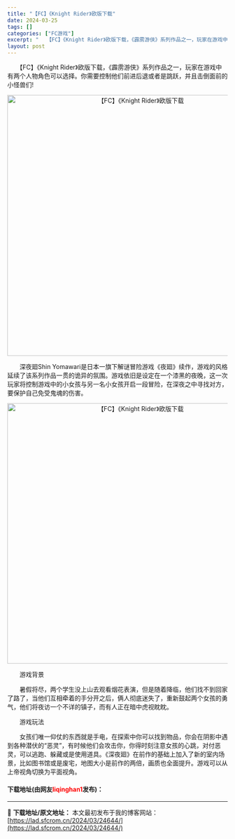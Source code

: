 ```yaml
---
title: "【FC】《Knight Rider》欧版下载"
date: 2024-03-25
tags: []
categories: ["FC游戏"]
excerpt: "　　【FC】《Knight Rider》欧版下载，《霹雳游侠》系列作品之一，玩家在游戏中有两个人物角色可以选择。你需要控制他们前进后退或者是跳跃，并且击倒面前的小怪兽们! 　　深夜廻Shin Yomawari是日本一旗下解谜冒险游戏《夜廻》续作，游戏的风格延续了该系列作品一贯的诡异的氛围。游戏依旧是&hellip;"
layout: post
---
```


 <p>　　【FC】《Knight Rider》欧版下载，《霹雳游侠》系列作品之一，玩家在游戏中有两个人物角色可以选择。你需要控制他们前进后退或者是跳跃，并且击倒面前的小怪兽们!</p> <p align="center"><img align="" border="0" src="https://lad.sfcrom.cn/wp-content/uploads/2024/03/20240325_66019490083c5.png" width="595" alt="【FC】《Knight Rider》欧版下载" /></p> <p>　　深夜廻Shin Yomawari是日本一旗下解谜冒险游戏《夜廻》续作，游戏的风格延续了该系列作品一贯的诡异的氛围。游戏依旧是设定在一个漆黑的夜晚，这一次玩家将控制游戏中的小女孩与另一名小女孩开启一段冒险，在深夜之中寻找对方，要保护自己免受鬼魂的伤害。</p> <p align="center"><img align="" border="0" src="https://lad.sfcrom.cn/wp-content/uploads/2024/03/20240325_6601949168555.png" width="594" alt="【FC】《Knight Rider》欧版下载" /></p> <p>　　游戏背景</p> <p>　　暑假将尽，两个学生没上山去观看烟花表演，但是随着降临，他们找不到回家了路了，当他们互相牵着的手分开之后，俩人彻底迷失了，重新鼓起两个女孩的勇气，他们将夜访一个不详的镇子，而有人正在暗中虎视眈眈。</p> <p>　　游戏玩法</p> <p>　　女孩们唯一仰仗的东西就是手电，在探索中你可以找到物品，你会在阴影中遇到各种潜伏的&ldquo;恶灵&rdquo;，有时候他们会攻击你，你得时刻注意女孩的心跳，对付恶灵，可以逃跑、躲藏或是使用道具。《深夜廻》在前作的基础上加入了新的室内场景，比如图书馆或是废宅，地图大小是前作的两倍，画质也全面提升。游戏可以从上帝视角切换为平面视角。</p> <p><h4>下载地址(由网友<font color="red">liqinghan1</font>发布)：</h4></p> 

---
📖 **下载地址/原文地址：** 本文最初发布于我的博客网站：[https://lad.sfcrom.cn/2024/03/24644/](https://lad.sfcrom.cn/2024/03/24644/)
